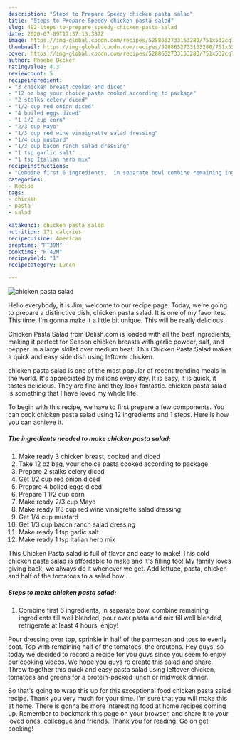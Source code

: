 ```yaml
---
description: "Steps to Prepare Speedy chicken pasta salad"
title: "Steps to Prepare Speedy chicken pasta salad"
slug: 492-steps-to-prepare-speedy-chicken-pasta-salad
date: 2020-07-09T17:37:13.387Z
image: https://img-global.cpcdn.com/recipes/5288652733153280/751x532cq70/chicken-pasta-salad-recipe-main-photo.jpg
thumbnail: https://img-global.cpcdn.com/recipes/5288652733153280/751x532cq70/chicken-pasta-salad-recipe-main-photo.jpg
cover: https://img-global.cpcdn.com/recipes/5288652733153280/751x532cq70/chicken-pasta-salad-recipe-main-photo.jpg
author: Phoebe Becker
ratingvalue: 4.3
reviewcount: 5
recipeingredient:
- "3 chicken breast cooked and diced"
- "12 oz bag your choice pasta cooked according to package"
- "2 stalks celery diced"
- "1/2 cup red onion diced"
- "4 boiled eggs diced"
- "1 1/2 cup corn"
- "2/3 cup Mayo"
- "1/3 cup red wine vinaigrette salad dressing"
- "1/4 cup mustard"
- "1/3 cup bacon ranch salad dressing"
- "1 tsp garlic salt"
- "1 tsp Italian herb mix"
recipeinstructions:
- "Combine first 6 ingredients,  in separate bowl combine remaining ingredients till well blended, pour over pasta and mix till well blended,  refrigerate at least 4 hours,  enjoy!"
categories:
- Recipe
tags:
- chicken
- pasta
- salad

katakunci: chicken pasta salad 
nutrition: 171 calories
recipecuisine: American
preptime: "PT39M"
cooktime: "PT42M"
recipeyield: "1"
recipecategory: Lunch

---
```



![chicken pasta salad](https://img-global.cpcdn.com/recipes/5288652733153280/751x532cq70/chicken-pasta-salad-recipe-main-photo.jpg)

Hello everybody, it is Jim, welcome to our recipe page. Today, we're going to prepare a distinctive dish, chicken pasta salad. It is one of my favorites. This time, I'm gonna make it a little bit unique. This will be really delicious.

Chicken Pasta Salad from Delish.com is loaded with all the best ingredients, making it perfect for Season chicken breasts with garlic powder, salt, and pepper. In a large skillet over medium heat. This Chicken Pasta Salad makes a quick and easy side dish using leftover chicken.

chicken pasta salad is one of the most popular of recent trending meals in the world. It's appreciated by millions every day. It is easy, it is quick, it tastes delicious. They are fine and they look fantastic. chicken pasta salad is something that I have loved my whole life.


To begin with this recipe, we have to first prepare a few components. You can cook chicken pasta salad using 12 ingredients and 1 steps. Here is how you can achieve it.

<!--inarticleads1-->

##### The ingredients needed to make chicken pasta salad:

1. Make ready 3 chicken breast, cooked and diced
1. Take 12 oz bag, your choice pasta cooked according to package
1. Prepare 2 stalks celery diced
1. Get 1/2 cup red onion diced
1. Prepare 4 boiled eggs diced
1. Prepare 1 1/2 cup corn
1. Make ready 2/3 cup Mayo
1. Make ready 1/3 cup red wine vinaigrette salad dressing
1. Get 1/4 cup mustard
1. Get 1/3 cup bacon ranch salad dressing
1. Make ready 1 tsp garlic salt
1. Make ready 1 tsp Italian herb mix


This Chicken Pasta salad is full of flavor and easy to make! This cold chicken pasta salad is affordable to make and it&#39;s filling too! My family loves giving back; we always do it whenever we get. Add lettuce, pasta, chicken and half of the tomatoes to a salad bowl. 

<!--inarticleads2-->

##### Steps to make chicken pasta salad:

1. Combine first 6 ingredients,  in separate bowl combine remaining ingredients till well blended, pour over pasta and mix till well blended,  refrigerate at least 4 hours,  enjoy!


Pour dressing over top, sprinkle in half of the parmesan and toss to evenly coat. Top with remaining half of the tomatoes, the croutons. Hey guys. so today we decided to record a recipe for you guys since you seem to enjoy our cooking videos. We hope you guys re create this salad and share. Throw together this quick and easy pasta salad using leftover chicken, tomatoes and greens for a protein-packed lunch or midweek dinner. 

So that's going to wrap this up for this exceptional food chicken pasta salad recipe. Thank you very much for your time. I'm sure that you will make this at home. There is gonna be more interesting food at home recipes coming up. Remember to bookmark this page on your browser, and share it to your loved ones, colleague and friends. Thank you for reading. Go on get cooking!
